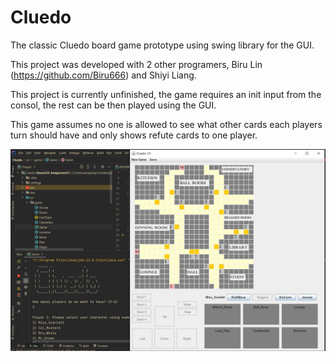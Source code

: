# Cluedo
The classic Cluedo board game prototype using swing library for the GUI.

This project was developed with 2 other programers, Biru Lin (https://github.com/Biru666) and Shiyi Liang.

This project is currently unfinished, the game requires an init input from the consol, the rest can be then played using the GUI.

This game assumes no one is allowed to see what other cards each players turn should have and only shows refute cards to one player.

![cluedo](cluedo.JPG)
